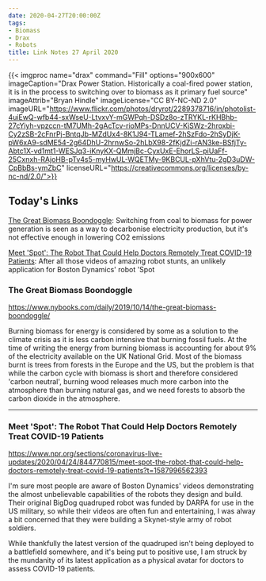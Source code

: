 ```yaml
---
date: 2020-04-27T20:00:00Z
tags:
- Biomass
- Drax
- Robots
title: Link Notes 27 April 2020
---
```



{{< imgproc
    name="drax"
    command="Fill"
    options="900x600"
    imageCaption="Drax Power Station. Historically a coal-fired power station, it is in the process to switching over to biomass as it primary fuel source"
    imageAttrib="Bryan Hindle"
    imageLicense="CC BY-NC-ND 2.0"
    imageURL="https://www.flickr.com/photos/dryrot/2289378716/in/photolist-4uiEwQ-wfb44-sxWseU-LtvxvY-mGWPqh-DSDz8o-zTRYKL-rKHBhb-27cYiyh-vpzccn-tM7UMh-2gAcTcv-rioMPs-DnnUCV-KjSWz-2hroxbi-Cy2zSB-2cFnrPj-BntqJb-MZdUx4-8K1J94-TLamef-2hSzFdo-2hSyDjK-pW6xA9-sdME54-2g64DhU-2hrnwSo-2hLbX98-2fKjdZi-rAN3ke-BSfjTy-Abtc1X-vd1mt1-WESJq3-iKnyKX-QMmjBc-CyxUxE-EhorLS-piUaFf-25Cxnxh-RAjoHB-pTv4s5-myHwUL-WQETMy-9KBCUL-pXhVtu-2gD3uDW-CpBbBs-ymZbC"
    licenseURL="https://creativecommons.org/licenses/by-nc-nd/2.0/">}}

## Today's Links

[The Great Biomass Boondoggle](/blog/links/2020/04/27/#the-great-biomass-boondoggle): Switching from coal to biomass for power generation is seen as a way to decarbonise electricity production, but it's not effective enough in lowering CO2 emissions

[Meet 'Spot': The Robot That Could Help Doctors Remotely Treat COVID-19 Patients](/blog/links/2020/04/27/#meet-spot-the-robot-that-could-help-doctors-remotely-treat-covid-19-patients): After all those videos of amazing robot stunts, an unlikely application for Boston Dynamics' robot 'Spot

<!--more-->

### The Great Biomass Boondoggle

https://www.nybooks.com/daily/2019/10/14/the-great-biomass-boondoggle/

Burning biomass for energy is considered by some as a solution to the climate crisis as it is less carbon intensive that burning fossil fuels. At the time of writing the energy from burning biomass is accounting for about 9% of the electricity available on the UK National Grid. Most of the biomass burnt is trees from forests in the Europe and the US, but the problem is that while the carbon cycle with biomass is short and therefore considered 'carbon neutral', burning wood releases much more carbon into the atmosphere than burning natural gas, and we need forests to absorb the carbon dioxide in the atmosphere. 

---

### Meet 'Spot': The Robot That Could Help Doctors Remotely Treat COVID-19 Patients

https://www.npr.org/sections/coronavirus-live-updates/2020/04/24/844770815/meet-spot-the-robot-that-could-help-doctors-remotely-treat-covid-19-patients?t=1587996562393

I'm sure most people are aware of Boston Dynamics' videos demonstrating the almost unbelievable capabilities of the robots they design and build. Their original BigDog quadruped robot was funded by DARPA for use in the US military, so while their videos are often fun and entertaining, I was alway a bit concerned that they were building a Skynet-style army of robot soldiers.

While thankfully the latest version of the quadruped isn't being deployed to a battlefield somewhere, and it's being put to positive use, I am struck by the mundanity of its latest application as a physical avatar for doctors to assess COVID-19 patients.
